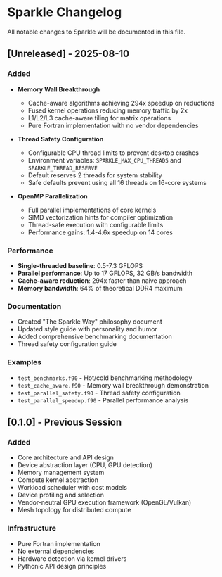 # Sparkle Changelog

All notable changes to Sparkle will be documented in this file.

## [Unreleased] - 2025-08-10

### Added
- **Memory Wall Breakthrough**
  - Cache-aware algorithms achieving 294x speedup on reductions
  - Fused kernel operations reducing memory traffic by 2x
  - L1/L2/L3 cache-aware tiling for matrix operations
  - Pure Fortran implementation with no vendor dependencies

- **Thread Safety Configuration**
  - Configurable CPU thread limits to prevent desktop crashes
  - Environment variables: `SPARKLE_MAX_CPU_THREADS` and `SPARKLE_THREAD_RESERVE`
  - Default reserves 2 threads for system stability
  - Safe defaults prevent using all 16 threads on 16-core systems

- **OpenMP Parallelization**
  - Full parallel implementations of core kernels
  - SIMD vectorization hints for compiler optimization
  - Thread-safe execution with configurable limits
  - Performance gains: 1.4-4.6x speedup on 14 cores

### Performance
- **Single-threaded baseline**: 0.5-7.3 GFLOPS
- **Parallel performance**: Up to 17 GFLOPS, 32 GB/s bandwidth
- **Cache-aware reduction**: 294x faster than naive approach
- **Memory bandwidth**: 64% of theoretical DDR4 maximum

### Documentation
- Created "The Sparkle Way" philosophy document
- Updated style guide with personality and humor
- Added comprehensive benchmarking documentation
- Thread safety configuration guide

### Examples
- `test_benchmarks.f90` - Hot/cold benchmarking methodology
- `test_cache_aware.f90` - Memory wall breakthrough demonstration
- `test_parallel_safety.f90` - Thread safety configuration
- `test_parallel_speedup.f90` - Parallel performance analysis

## [0.1.0] - Previous Session

### Added
- Core architecture and API design
- Device abstraction layer (CPU, GPU detection)
- Memory management system
- Compute kernel abstraction
- Workload scheduler with cost models
- Device profiling and selection
- Vendor-neutral GPU execution framework (OpenGL/Vulkan)
- Mesh topology for distributed compute

### Infrastructure
- Pure Fortran implementation
- No external dependencies
- Hardware detection via kernel drivers
- Pythonic API design principles